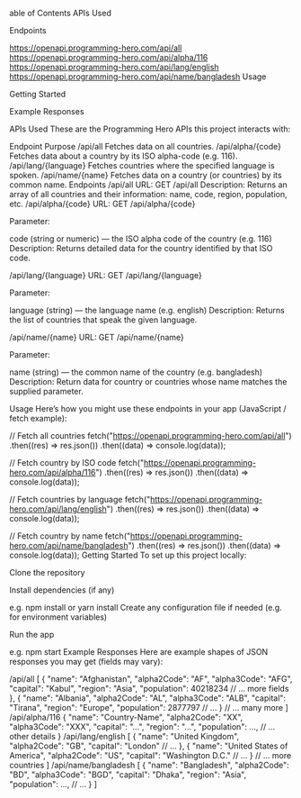 able of Contents
APIs Used

Endpoints

https://openapi.programming-hero.com/api/all
https://openapi.programming-hero.com/api/alpha/116
https://openapi.programming-hero.com/api/lang/english
https://openapi.programming-hero.com/api/name/bangladesh
Usage

Getting Started

Example Responses

APIs Used
These are the Programming Hero APIs this project interacts with:

Endpoint	Purpose
/api/all	Fetches data on all countries.
/api/alpha/{code}	Fetches data about a country by its ISO alpha-code (e.g. 116).
/api/lang/{language}	Fetches countries where the specified language is spoken.
/api/name/{name}	Fetches data on a country (or countries) by its common name.
Endpoints
/api/all
URL: GET /api/all
Description: Returns an array of all countries and their information: name, code, region, population, etc.
/api/alpha/{code}
URL: GET /api/alpha/{code}

Parameter:

code (string or numeric) — the ISO alpha code of the country (e.g. 116)
Description: Returns detailed data for the country identified by that ISO code.

/api/lang/{language}
URL: GET /api/lang/{language}

Parameter:

language (string) — the language name (e.g. english)
Description: Returns the list of countries that speak the given language.

/api/name/{name}
URL: GET /api/name/{name}

Parameter:

name (string) — the common name of the country (e.g. bangladesh)
Description: Return data for country or countries whose name matches the supplied parameter.

Usage
Here’s how you might use these endpoints in your app (JavaScript / fetch example):

// Fetch all countries
fetch("https://openapi.programming-hero.com/api/all")
  .then((res) => res.json())
  .then((data) => console.log(data));

// Fetch country by ISO code
fetch("https://openapi.programming-hero.com/api/alpha/116")
  .then((res) => res.json())
  .then((data) => console.log(data));

// Fetch countries by language
fetch("https://openapi.programming-hero.com/api/lang/english")
  .then((res) => res.json())
  .then((data) => console.log(data));

// Fetch country by name
fetch("https://openapi.programming-hero.com/api/name/bangladesh")
  .then((res) => res.json())
  .then((data) => console.log(data));
Getting Started
To set up this project locally:

Clone the repository

Install dependencies (if any)

e.g. npm install or yarn install
Create any configuration file if needed (e.g. for environment variables)

Run the app

e.g. npm start
Example Responses
Here are example shapes of JSON responses you may get (fields may vary):

/api/all
[
  {
    "name": "Afghanistan",
    "alpha2Code": "AF",
    "alpha3Code": "AFG",
    "capital": "Kabul",
    "region": "Asia",
    "population": 40218234
    // ... more fields
  },
  {
    "name": "Albania",
    "alpha2Code": "AL",
    "alpha3Code": "ALB",
    "capital": "Tirana",
    "region": "Europe",
    "population": 2877797
    // ...
  }
  // ... many more
]
/api/alpha/116
{
  "name": "Country-Name",
  "alpha2Code": "XX",
  "alpha3Code": "XXX",
  "capital": "...",
  "region": "...",
  "population": ...,
  // ... other details
}
/api/lang/english
[
  {
    "name": "United Kingdom",
    "alpha2Code": "GB",
    "capital": "London"
    // ...
  },
  {
    "name": "United States of America",
    "alpha2Code": "US",
    "capital": "Washington D.C."
    // ...
  }
  // ... more countries
]
/api/name/bangladesh
[
  {
    "name": "Bangladesh",
    "alpha2Code": "BD",
    "alpha3Code": "BGD",
    "capital": "Dhaka",
    "region": "Asia",
    "population": ...,
    // ...
  }
]
